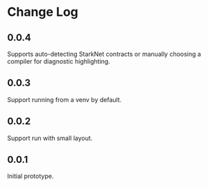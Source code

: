 # Change Log

## 0.0.4

Supports auto-detecting StarkNet contracts or manually choosing a compiler for diagnostic highlighting.

## 0.0.3

Support running from a venv by default.

## 0.0.2

Support run with small layout.

## 0.0.1

Initial prototype.